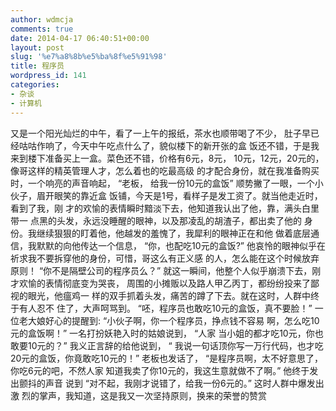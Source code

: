 ```yaml
---
author: wdmcja
comments: true
date: 2014-04-17 06:40:51+00:00
layout: post
slug: '%e7%a8%8b%e5%ba%8f%e5%91%98'
title: 程序员
wordpress_id: 141
categories:
- 杂谈
- 计算机
---
```


又是一个阳光灿烂的中午，看了一上午的报纸，茶水也顺带喝了不少，
肚子早已经咕咕作响了，今天中午吃点什么了，貌似楼下的新开张的盒
饭还不错，于是我来到楼下准备买上一盒。菜色还不错，价格有6元，8元，
10元，12元，20元的，像哥这样的精英管理人才，怎么着也的吃最高级
的才配合身份，就在我准备购买时，一个响亮的声音响起， “老板，
给我一份10元的盒饭” 顺势撇了一眼，一个小伙子，眉开眼笑的靠近盒
饭铺，今天是1号，看样子是发工资了。就当他走近时，看到了我，刚
才的欢愉的表情瞬时黯淡下去，他知道我认出了他，靠，满头白里带一
点黑的头发，永远没睡醒的眼神，以及那凌乱的胡渣子，都出卖了他的
身份。我继续狠狠的盯着他，他越发的羞愧了，我犀利的眼神正在和他
做着底层通信，我默默的向他传达一个信息， “你，也配吃10元的盒饭?”
他哀怜的眼神似乎在祈求我不要拆穿他的身份，可惜，哥这么有正义感
的人，怎么能在这个时候放弃原则！ “你不是隔壁公司的程序员么？” 
就这一瞬间，他整个人似乎崩溃下去，刚才欢愉的表情彻底变为哭丧，
周围的小摊贩以及路人甲乙丙丁，都纷纷投来了鄙视的眼光，他瘟鸡一
样的双手抓着头发，痛苦的蹲了下去。就在这时，人群中终于有人忍不
住了，大声呵骂到。 “呸，程序员也敢吃10元的盒饭，真不要脸！” 
一位老大娘好心的提醒到: “小伙子啊，你一个程序员，挣点钱不容易
啊，怎么吃10元的盒饭啊！” 一名打扮妖艳入时的姑娘说到， “人家
当小姐的都才吃10元，你也敢要10元的？” 我义正言辞的给他说到， “
我说一句话顶你写一万行代码，也才吃20元的盒饭，你竟敢吃10元的！” 
老板也发话了， “是程序员啊，太不好意思了，你吃6元的吧，不然人家
知道我卖了你10元的，我这生意就做不了啊。” 他终于发出颤抖的声音
说到 “对不起，我刚才说错了，给我一份6元的。” 这时人群中爆发出激
烈的掌声，我知道，这是我又一次坚持原则，换来的荣誉的赞赏
